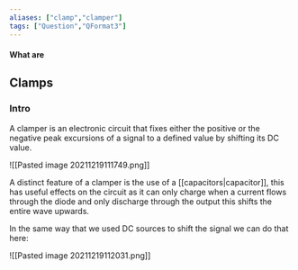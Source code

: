 ```yaml
---
aliases: ["clamp","clamper"]
tags: ["Question","QFormat3"]
---
```


#### What are
## Clamps
### Intro
A clamper is an electronic circuit that fixes either the positive or the negative peak excursions of a signal to a defined value by shifting its DC value.

![[Pasted image 20211219111749.png]]

A distinct feature of a clamper is the use of a [[capacitors|capacitor]], this has useful effects on the circuit as it can only charge when a current flows through the diode and only discharge through the output this shifts the entire wave upwards.

In the same way that we used DC sources to shift the signal we can do that here:

![[Pasted image 20211219112031.png]]